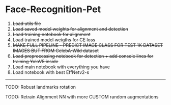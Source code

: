 # Face-Recognition-Pet

1) ~~Load utils file~~
2) ~~Load saved model weights for alignment and detection~~
3) ~~Load training notebook for alignment~~
4) ~~Load trained model weigths for CE loss~~
5) ~~MAKE FULL PIPELINE - PREDICT IMAGE CLASS FOR TEST 1K DATASET IMAGES BUT FROM CelebA-Wild dataset~~
6) ~~Load preprocessing notebook for detection + add console lines for training YoloV5 inside~~
7) Load main notebook with everything you have
8) Load notebook with best EffNetv2-s

---
TODO: Robust landmarks rotation

TODO: Retrain Alignment NN with more CUSTOM random augmentations 
    
